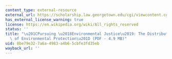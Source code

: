 ```yaml
---
content_type: external-resource
external_url: https://scholarship.law.georgetown.edu/cgi/viewcontent.cgi?article=1157&context=facpub
has_external_license_warning: true
license: https://en.wikipedia.org/wiki/All_rights_reserved
status: ''
title: "\u201CPursuing \u2018Environmental Justice\u2019: The Distributional Effects\
  \ of Environmental Protection\u201D (PDF - 4.9 MB)"
uid: 8be79e32-7a6a-4983-a4b6-5cbfe3fd35eb
wayback_url: ''
---
```

